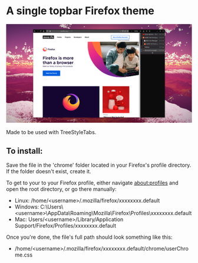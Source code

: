 # A single topbar Firefox theme

![](/previews/preview-1.png)

Made to be used with TreeStyleTabs.


## To install:

Save the file in the 'chrome' folder located in your Firefox's profile directory. If the folder doesn't exist, create it.

To get to your to your Firefox profile, either navigate [about:profiles](about:profiles) and open the root directory, or go there manually:

* Linux: /home/\<username\>/.mozilla/firefox/xxxxxxxx.default
* Windows: C:\Users\\<username\>\AppData\Roaming\Mozilla\Firefox\Profiles\xxxxxxxx.default
* Mac: Users/\<username\>/Library/Application Support/Firefox/Profiles/xxxxxxxx.default

Once you're done, the file's full path should look something like this:
* /home/\<username\>/.mozilla/firefox/xxxxxxxx.default/chrome/userChrome.css
